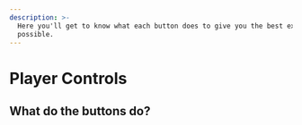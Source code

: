 ```yaml
---
description: >-
  Here you'll get to know what each button does to give you the best experience
  possible.
---
```


# Player Controls

## What do the buttons do?
